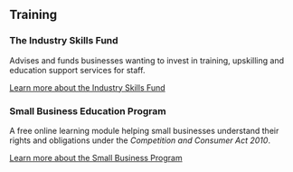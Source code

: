 ## Training

### The Industry Skills Fund

Advises and funds businesses wanting to invest in training, upskilling and education support services for staff.

[Learn more about the Industry Skills Fund](#)

### Small Business Education Program

A free online learning module helping small businesses understand their rights and obligations under the _Competition and Consumer Act 2010_.

[Learn more about the Small Business Program](#)
